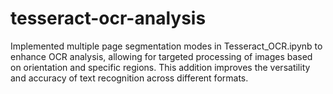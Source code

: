 # tesseract-ocr-analysis

Implemented multiple page segmentation modes in Tesseract_OCR.ipynb to enhance OCR analysis, allowing for targeted processing of images based on orientation and specific regions. This addition improves the versatility and accuracy of text recognition across different formats.

